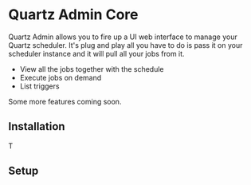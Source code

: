 # Quartz Admin Core

Quartz Admin allows you to fire up a UI web interface to manage your Quartz scheduler. It's plug and play all you have to do is pass it on your scheduler instance and it will pull all  your jobs from it.

- View all the jobs together with the schedule
- Execute jobs on demand
- List triggers

Some more features coming soon.

## Installation

T


## Setup

